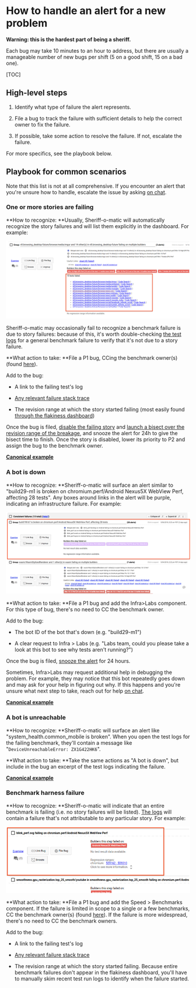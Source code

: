 # How to handle an alert for a new problem

**Warning: this is the hardest part of being a sheriff.**

Each bug may take 10 minutes to an hour to address, but there are usually a manageable number of new bugs per shift (5 on a good shift, 15 on a bad one).

[TOC]

## High-level steps

1. Identify what type of failure the alert represents.

2. File a bug to track the failure with sufficient details to help the correct owner to fix the failure.

3. If possible, take some action to resolve the failure. If not, escalate the failure.

For more specifics, see the playbook below.

## Playbook for common scenarios

Note that this list is not at all comprehensive. If you encounter an alert that you're unsure how to handle, escalate the issue by asking [on chat](https://hangouts.google.com/group/80kY8Glh1AqcbQP92).

### One or more stories are failing

**How to recognize: **Usually, Sheriff-o-matic will automatically recognize the story failures and will list them explicitly in the dashboard. For example:

![Story failures in Sheriff-o-matic](images/som_story_failures.png)

Sheriff-o-matic may occasionally fail to recognize a benchmark failure is due to story failures: because of this, it's worth double-checking [the test logs](https://chromium.googlesource.com/chromium/src/+/main/docs/speed/bot_health_sheriffing/how_to_access_test_logs.md#getting-a-list-of-stories-that-failed) for a general benchmark failure to verify that it's not due to a story failure.

**What action to take: **File a P1 bug, CCing the benchmark owner(s) (found [here](https://docs.google.com/spreadsheets/d/1xaAo0_SU3iDfGdqDJZX_jRV0QtkufwHUKH3kQKF3YQs/edit#gid=0)).

Add to the bug:

* A link to the failing test's log

* [Any relevant failure stack trace](https://chromium.googlesource.com/chromium/src/+/main/docs/speed/bot_health_sheriffing/how_to_access_test_logs.md#identifying-why-a-story-failed)

* The revision range at which the story started failing (most easily found [through the flakiness dashboard](https://chromium.googlesource.com/chromium/src/+/main/docs/speed/bot_health_sheriffing/what_test_is_failing.md))

Once the bug is filed, [disable the failing story](https://chromium.googlesource.com/chromium/src/+/master/docs/speed/bot_health_sheriffing/how_to_disable_a_story.md) and [launch a bisect over the revision range of the breakage](https://chromium.googlesource.com/chromium/src/+/main/docs/speed/bot_health_sheriffing/how_to_launch_a_functional_bisect.md), and snooze the alert for 24h to give the bisect time to finish. Once the story is disabled, lower its priority to P2 and assign the bug to the benchmark owner.

**[Canonical example](https://bugs.cromium.org/p/chromium/issues/detail?id=809063)**

### A bot is down

**How to recognize: **Sheriff-o-matic will surface an alert similar to "build29-m1 is broken on chromium.perf/Android Nexus5X WebView Perf, affecting 28 tests". Any boxes around links in the alert will be purple, indicating an infrastructure failure. For example:

![A bot down in Sheriff-o-matic](images/som_bot_down.png)

**What action to take: **File a P1 bug and add the Infra>Labs component. For this type of bug, there's no need to CC the benchmark owner.

Add to the bug:

* The bot ID of the bot that's down (e.g. "build29-m1")

* A clear request to Infra > Labs (e.g. "Labs team, could you please take a look at this bot to see why tests aren't running?")

Once the bug is filed, [snooze the alert](https://chromium.googlesource.com/chromium/src/+/main/docs/speed/bot_health_sheriffing/how_to_snooze_an_alert.md) for 24 hours.

Sometimes, Infra>Labs may request additional help in debugging the problem. For example, they may notice that this bot repeatedly goes down and may ask for your help in figuring out why. If this happens and you're unsure what next step to take, reach out for help [on chat](https://hangouts.google.com/group/80kY8Glh1AqcbQP92).

**[Canonical example](https://bugs.chromium.org/p/chromium/issues/detail?id=821562)**

### A bot is unreachable

**How to recognize: **Sheriff-o-matic will surface an alert like "system_health.common_mobile is broken". When you open the test logs for the failing benchmark, they'll contain a message like "`DeviceUnreachableError: ZX1G422HK6`".

**What action to take: **Take the same actions as "A bot is down", but include in the bug an excerpt of the test logs indicating the failure.

**[Canonical example](https://bugs.chromium.org/p/chromium/issues/detail?id=739715)**

### Benchmark harness failure

**How to recognize: **Sheriff-o-matic will indicate that an entire benchmark is failing (i.e. no story failures will be listed). [The logs](https://chromium.googlesource.com/chromium/src/+/main/docs/speed/bot_health_sheriffing/how_to_access_test_logs.md) will contain a failure that's not attributable to any particular story. For example:

![A general benchmark failure in Sheriff-o-matic](images/som_benchmark_failure.png)

**What action to take: **File a P1 bug and add the Speed > Benchmarks component. If the failure is limited in scope to a single or a few benchmarks, CC the benchmark owner(s) (found [here](https://docs.google.com/spreadsheets/d/1xaAo0_SU3iDfGdqDJZX_jRV0QtkufwHUKH3kQKF3YQs/edit#gid=0)). If the failure is more widespread, there's no need to CC the benchmark owners.

Add to the bug:

* A link to the failing test's log

* [Any relevant failure stack trace](https://chromium.googlesource.com/chromium/src/+/main/docs/speed/bot_health_sheriffing/how_to_access_test_logs.md#identifying-why-a-story-failed)

* The revision range at which the story started failing. Because entire benchmark failures don't appear in the flakiness dashboard, you'll have to manually skim recent test run logs to identify when the failure started.


